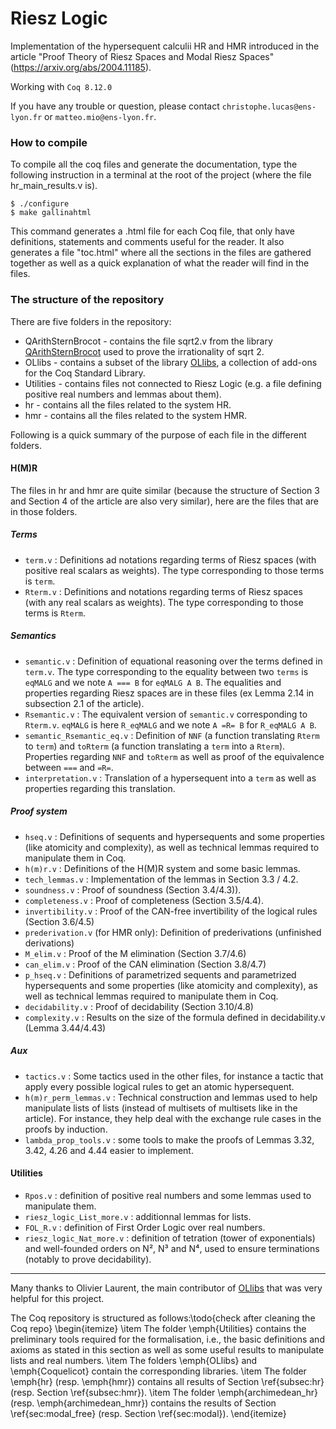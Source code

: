 Riesz Logic
===========

Implementation of the hypersequent calculii HR and HMR introduced in the article "Proof Theory of Riesz Spaces and Modal Riesz Spaces" (https://arxiv.org/abs/2004.11185).

Working with `Coq 8.12.0`

If you have any trouble or question, please contact `christophe.lucas@ens-lyon.fr` or `matteo.mio@ens-lyon.fr`.

### How to compile
To compile all the coq files and generate the documentation, type the following instruction in a terminal at the root of the project (where the file hr\_main\_results.v is).

	$ ./configure
	$ make gallinahtml

This command generates a .html file for each Coq file, that only have definitions, statements and comments useful for the reader. It also generates a file "toc.html" where all the sections in the files are gathered together as well as a quick explanation of what the reader will find in the files.


### The structure of the repository
There are five folders in the repository:

* QArithSternBrocot - contains the file sqrt2.v from the library [QArithSternBrocot](https://coq.inria.fr/distrib/8.2/contribs/QArithSternBrocot.html) used to prove the irrationality of sqrt 2.
* OLlibs - contains a subset of the library [OLlibs](https://github.com/olaure01/ollibs), a collection of add-ons for the Coq Standard Library.
* Utilities - contains files not connected to Riesz Logic (e.g. a file defining positive real numbers and lemmas about them).
* hr - contains all the files related to the system HR.
* hmr - contains all the files related to the system HMR.

Following is a quick summary of the purpose of each file in the different folders.

#### H(M)R
The files in hr and hmr are quite similar (because the structure of Section 3 and Section 4 of the article are also very similar), here are the files that are in those folders.

##### Terms
* `term.v` : Definitions  ad notations regarding terms of Riesz spaces (with positive real scalars as weights). The type corresponding to those terms is `term`.
* `Rterm.v` : Definitions and notations regarding terms of Riesz spaces (with any real scalars as weights). The type corresponding to those terms is `Rterm`.

##### Semantics
* `semantic.v` : Definition of equational reasoning over the terms defined in `term.v`. The type corresponding to the equality between two `terms` is `eqMALG` and we note `A === B` for `eqMALG A B`. The equalities and properties regarding Riesz spaces are in these files (ex Lemma 2.14 in subsection 2.1 of the article).
* `Rsemantic.v` : The equivalent version of `semantic.v` corresponding to `Rterm.v`. `eqMALG` is here `R_eqMALG` and we note `A =R= B` for `R_eqMALG A B`.
* `semantic_Rsemantic_eq.v` : Definition of `NNF` (a function translating `Rterm` to `term`) and `toRterm` (a function translating a `term` into a `Rterm`). Properties regarding `NNF` and `toRterm` as well as proof of the equivalence between `===` and `=R=`.
* `interpretation.v` : Translation of a hypersequent into a `term` as well as properties regarding this translation.

##### Proof system
* `hseq.v` : Definitions of sequents and hypersequents and some properties (like atomicity and complexity), as well as technical lemmas required to manipulate them in Coq.
* `h(m)r.v` : Definitions of the H(M)R system and some basic lemmas.
* `tech_lemmas.v` : Implementation of the lemmas in Section 3.3 / 4.2.
* `soundness.v` : Proof of soundness (Section 3.4/4.3)).
* `completeness.v` : Proof of completeness (Section 3.5/4.4).
* `invertibility.v` : Proof of the CAN-free invertibility of the logical rules (Section 3.6/4.5)
* `prederivation.v` (for HMR only): Definition of prederivations (unfinished derivations)
* `M_elim.v` : Proof of the M elimination (Section 3.7/4.6)
* `can_elim.v` : Proof of the CAN elimination (Section 3.8/4.7)
* `p_hseq.v` : Definitions of parametrized sequents and parametrized hypersequents and some properties (like atomicity and complexity), as well as technical lemmas required to manipulate them in Coq.
* `decidability.v` : Proof of decidability (Section 3.10/4.8)
* `complexity.v` : Results on the size of the formula defined in decidability.v (Lemma 3.44/4.43)

##### Aux
* `tactics.v` : Some tactics used in the other files, for instance a tactic that apply every possible logical rules to get an atomic hypersequent.
* `h(m)r_perm_lemmas.v` : Technical construction and lemmas used to help manipulate lists of lists (instead of multisets of multisets like in the article). For instance, they help deal with the exchange rule cases in the proofs by induction.
* `lambda_prop_tools.v` : some tools to make the proofs of Lemmas 3.32, 3.42, 4.26 and 4.44 easier to implement.

#### Utilities
* `Rpos.v` : definition of positive real numbers and some lemmas used to manipulate them.
* `riesz_logic_List_more.v` : additionnal lemmas for lists.
* `FOL_R.v` : definition of First Order Logic over real numbers.
* `riesz_logic_Nat_more.v` : definition of tetration (tower of exponentials) and well-founded orders on N², N³ and N⁴, used to ensure terminations (notably to prove decidability).

---

Many thanks to Olivier Laurent, the main contributor of [OLlibs](https://github.com/olaure01/ollibs) that was very helpful for this project.


 The Coq repository is structured as follows:\todo{check after cleaning the Coq repo}
\begin{itemize}
\item The folder \emph{Utilities} contains the preliminary tools required for the formalisation, i.e., the basic definitions and axioms as stated in this section as well as some useful results to manipulate lists and real numbers.
\item The folders \emph{OLlibs} and \emph{Coquelicot} contain the corresponding libraries.
\item The folder \emph{hr} (resp. \emph{hmr}) contains all results of Section \ref{subsec:hr} (resp. Section \ref{subsec:hmr}).
\item The folder \emph{archimedean\_hr} (resp. \emph{archimedean\_hmr}) contains the results of Section \ref{sec:modal_free} (resp. Section \ref{sec:modal}).
\end{itemize}
